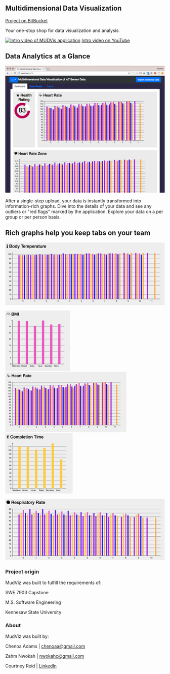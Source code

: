## Multidimensional Data Visualization

[Project on BitBucket](https://bitbucket.org/ksumsswecapstonesp18team2/d3-site)

Your one-stop shop for data visualization and analysis.

[![Intro video of MUDVis application](https://img.youtube.com/vi/gQXguCAeEmQ/0.jpg)](https://www.youtube.com/watch?v=gQXguCAeEmQ "MUDVis intro")
[Intro video on YouTube](https://www.youtube.com/watch?v=gQXguCAeEmQ)

## Data Analytics at a Glance

<img src="https://raw.githubusercontent.com/cbortle3/MUDVis/master/img/app_dash.png" data-canonical-src="https://raw.githubusercontent.com/cbortle3/MUDVis/master/img/app_dash.png" width="843"  />

After a single-step upload, your data is instantly transformed into information-rich graphs. Dive into the details of your data and see any outliers or "red flags" marked by the application. Explore your data on a per group or per person basis.

## Rich graphs help you keep tabs on your team

<img src="https://raw.githubusercontent.com/cbortle3/MUDVis/master/img/graph_bt.png" data-canonical-src="https://raw.githubusercontent.com/cbortle3/MUDVis/master/img/graph_bt.png" width="843"  />

<img src="https://raw.githubusercontent.com/cbortle3/MUDVis/master/img/graph_bmi.png" data-canonical-src="https://raw.githubusercontent.com/cbortle3/MUDVis/master/img/graph_bmi.png" height="190" /><img src="https://raw.githubusercontent.com/cbortle3/MUDVis/master/img/graph_hr.png" data-canonical-src="https://raw.githubusercontent.com/cbortle3/MUDVis/master/img/graph_hr.png" height="190" /><img src="https://raw.githubusercontent.com/cbortle3/MUDVis/master/img/graph_perf.png" data-canonical-src="https://raw.githubusercontent.com/cbortle3/MUDVis/master/img/graph_perf.png" height="190"  />

<img src="https://raw.githubusercontent.com/cbortle3/MUDVis/master/img/graph_rr.png" data-canonical-src="https://raw.githubusercontent.com/cbortle3/MUDVis/master/img/graph_rr.png" width="843"  />



### Project origin

MudViz was built to fulfill the requirements of:

SWE 7903 Capstone

M.S. Software Engineering

Kennesaw State University

### About

MudViz was built by:

Chenoa Adams | <chenoaa@gmail.com>

Zahm Nwokah | <nwokahc@gmail.com>

Courtney Reid | [LinkedIn](https://www.linkedin.com/in/courtney-reid-79443716/)
